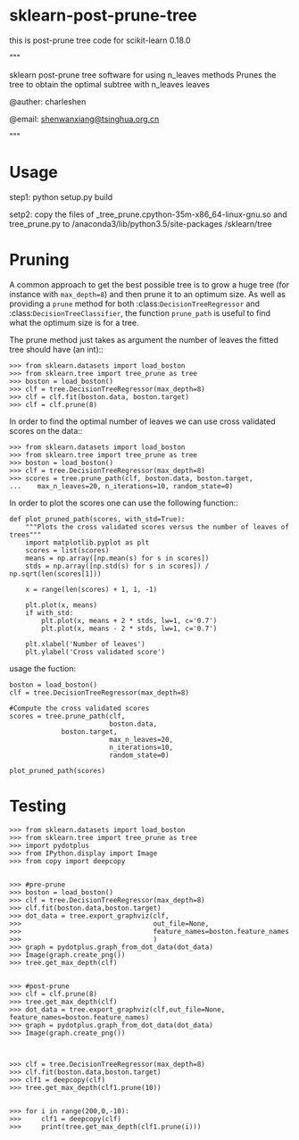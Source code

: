 # sklearn-post-prune-tree
this is post-prune tree code for scikit-learn 0.18.0



"""

sklearn post-prune tree software for using n_leaves methods
Prunes the tree to obtain the optimal subtree with n_leaves leaves

@auther: charleshen

@email: shenwanxiang@tsinghua.org.cn

"""


Usage
=======


step1:    python setup.py build

setp2:    copy the files of _tree_prune.cpython-35m-x86_64-linux-gnu.so and tree_prune.py to /anaconda3/lib/python3.5/site-packages          /sklearn/tree



Pruning
=======

A common approach to get the best possible tree is to grow a huge tree (for
instance with ``max_depth=8``) and then prune it to an optimum size. As well as
providing a `prune` method for both :class:`DecisionTreeRegressor` and
:class:`DecisionTreeClassifier`, the function ``prune_path`` is useful
to find what the optimum size is for a tree.

The prune method just takes as argument the number of leaves the fitted tree
should have (an int)::

    >>> from sklearn.datasets import load_boston
    >>> from sklearn.tree import tree_prune as tree
    >>> boston = load_boston()
    >>> clf = tree.DecisionTreeRegressor(max_depth=8)
    >>> clf = clf.fit(boston.data, boston.target)
    >>> clf = clf.prune(8)

In order to find the optimal number of leaves we can use cross validated scores
on the data::

    >>> from sklearn.datasets import load_boston
    >>> from sklearn.tree import tree_prune as tree
    >>> boston = load_boston()
    >>> clf = tree.DecisionTreeRegressor(max_depth=8)
    >>> scores = tree.prune_path(clf, boston.data, boston.target, 
    ...    max_n_leaves=20, n_iterations=10, random_state=0)

In order to plot the scores one can use the following function::

    def plot_pruned_path(scores, with_std=True):
        """Plots the cross validated scores versus the number of leaves of trees"""
        import matplotlib.pyplot as plt
        scores = list(scores)
        means = np.array([np.mean(s) for s in scores])
        stds = np.array([np.std(s) for s in scores]) / np.sqrt(len(scores[1]))

        x = range(len(scores) + 1, 1, -1)

        plt.plot(x, means)
        if with_std:
            plt.plot(x, means + 2 * stds, lw=1, c='0.7')
            plt.plot(x, means - 2 * stds, lw=1, c='0.7')

        plt.xlabel('Number of leaves')
        plt.ylabel('Cross validated score')


usage the fuction:

    boston = load_boston()
    clf = tree.DecisionTreeRegressor(max_depth=8)

    #Compute the cross validated scores
    scores = tree.prune_path(clf, 
                             boston.data,
			     boston.target,
                             max_n_leaves=20, 
                             n_iterations=10,
                             random_state=0)

    plot_pruned_path(scores)




Testing
=======

    >>> from sklearn.datasets import load_boston
    >>> from sklearn.tree import tree_prune as tree
    >>> import pydotplus
    >>> from IPython.display import Image
    >>> from copy import deepcopy


    >>> #pre-prune
    >>> boston = load_boston()
    >>> clf = tree.DecisionTreeRegressor(max_depth=8)
    >>> clf.fit(boston.data,boston.target)
    >>> dot_data = tree.export_graphviz(clf,
    >>>                                 out_file=None,
    >>>                                 feature_names=boston.feature_names
    >>>                                 )
    >>> graph = pydotplus.graph_from_dot_data(dot_data)
    >>> Image(graph.create_png())
    >>> tree.get_max_depth(clf)


    >>> #post-prune
    >>> clf = clf.prune(8)
    >>> tree.get_max_depth(clf)
    >>> dot_data = tree.export_graphviz(clf,out_file=None, feature_names=boston.feature_names)
    >>> graph = pydotplus.graph_from_dot_data(dot_data)
    >>> Image(graph.create_png())



    >>> clf = tree.DecisionTreeRegressor(max_depth=8)
    >>> clf.fit(boston.data,boston.target)
    >>> clf1 = deepcopy(clf)
    >>> tree.get_max_depth(clf1.prune(10))


    >>> for i in range(200,0,-10):
    >>>     clf1 = deepcopy(clf)
    >>>     print(tree.get_max_depth(clf1.prune(i)))
